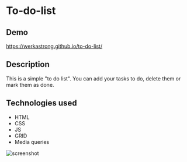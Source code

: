 # To-do-list

## Demo

https://werkastrong.github.io/to-do-list/

## Description
This is a simple "to do list". You can add your tasks to do, delete them or mark them as done. 

## Technologies used
<ul>
  <li>HTML</li>
  <li>CSS</li>
  <li>JS</li>
  <li>GRID</li>
  <li>Media queries</li>
</ul>

![screenshot](/CSS/images/projekt_printscreen)
